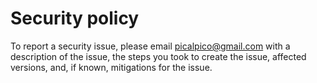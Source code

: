 # Security policy #

To report a security issue, please email
picalpico@gmail.com with a description of the issue, the
steps you took to create the issue, affected versions, and, if known,
mitigations for the issue. 